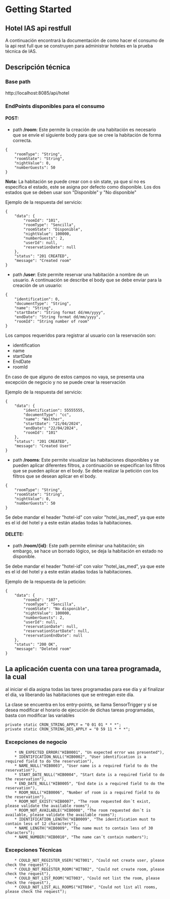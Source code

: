 # Getting Started

## Hotel IAS api restfull
A continuación encontrará la documentación de como hacer
el consumo de la api rest full que se construyen para
administrar hoteles en la prueba técnica de IAS.

## Descripción técnica

### Base path
http://localhost:8085/api/hotel

### EndPoints disponibles para el consumo
#### POST:
* path **/room**: Este permite la creación de una habitación
es necesario que se envíe el siguiente body para que se
cree la habitación de forma correcta.
```
{
    "roomType": "String",
    "roomState": "String",
    "nightValue": 0,
    "numberGuests": 50
}
```
**Nota:** La habitación se puede crear con o sin state, ya
que sí no es especifica el estado, este se asigna por defecto
como disponible. Los dos estados que se deben usar son "Disponible"
y "No disponible"

Ejemplo de la respuesta del servicio:
```
{
    "data": {
        "roomId": "101",
        "roomType": "Sencilla",
        "roomState": "Disponible",
        "nightValue": 100000,
        "numberGuests": 2,
        "userId": null,
        "reservationDate": null
    },
    "status": "201 CREATED",
    "message": "Created room"
}
```

* path **/user**: Este permite reservar una habitación 
a nombre de un usuario.
A continuación se describe el body que se debe enviar para 
la creación de un usuario:
```
{
    "identification": 0,
    "documentType": "String",
    "name": "String",
    "startDate": "String format dd/mm/yyyy",
    "endDate": "String format dd/mm/yyyy",
    "roomId": "String number of room"
}
```
Los campos requeridos para registrar al usuario con la
reservación son:
* identification
* name
* startDate
* EndDate
* roomId

En caso de que alguno de estos campos no vaya, se presenta 
una excepción de negocio y no se puede crear la reservación

Ejemplo de la respuesta del servicio:
```
{
    "data": {
        "identification": 55555555,
        "documentType": "cc",
        "name": "Walther",
        "startDate": "21/04/2024",
        "endDate": "22/04/2024",
        "roomId": "101"
    },
    "status": "201 CREATED",
    "message": "Created User"
}
```

* path **/rooms**: Este permite visualizar las habitaciones
disponibles y se pueden aplicar diferentes filtros, a 
continuación se especifican los filtros que se pueden
aplicar en el body.
Se debe realizar la petición con los filtros que se desean
aplicar en el body.
```
{
    "roomType": "String",
    "roomState": "String",
    "nightValue": 0,
    "numberGuests": 50
}
```

Se debe mandar el header "hotel-id" con valor "hotel_ias_med", ya que este
es el id del hotel y a este están atadas todas la habitaciones.

#### DELETE:
* path **/room/{id}**: Este path permite eliminar una 
habitación; sin embargo, se hace un borrado lógico,
se deja la habitación en estado no disponible.

Se debe mandar el header "hotel-id" con valor "hotel_ias_med", ya que este
es el id del hotel y a este están atadas todas la habitaciones.

Ejemplo de la respuesta de la petición:

```
{
    "data": {
        "roomId": "107",
        "roomType": "Sencilla",
        "roomState": "No disponible",
        "nightValue": 100000,
        "numberGuests": 2,
        "userId": null,
        "reservationDate": null,
        "reservationStartDate": null,
        "reservationEndDate": null
    },
    "status": "200 OK",
    "message": "Deleted room"
}
```
## La aplicación cuenta con una tarea programada, la cual
al iniciar el día asigna todas las tares programadas
para ese día y al finalizar el día, va liberando las 
habitaciones que se entregan este día.

La clase se encuentra en los entry-points, se llama 
SensorTrigger y sí se desea modificar el horario de 
ejecución de dichas tareas programadas, basta
con modificar las variables 

```
private static CRON_STRING_APPLY = "0 01 01 * * *";
private static CRON_STRING_DES_APPLY = "0 59 11 * * *";
```


### Excepciones de negocio

```
    * UN_EXPECTED_ERROR("HIB0001", "Un expected error was presented"),
    * IDENTIFICATION_NULL("HIB0002", "User identification is a required field to do the reservation"),
    * NAME_NULL("HIB0003", "User name is a required field to do the reservation"),
    * START_DATE_NULL("HIB0004", "Start date is a required field to do the reservation"),
    * END_DATE_NULL("HIB0005", "End date is a required field to do the reservation"),
    * ROOM_NULL("HIB0006", "Number of room is a required field to do the reservation"),
    * ROOM_NOT_EXIST("HIB0007", "The room requested don´t exist, please validate the available rooms"),
    * ROOM_NOT_AVAILABLE("HIB0008", "The room requested don´t is available, please validate the available rooms");
    * IDENTIFICATION_LENGTH("HIB0009", "The identification must to contain less of 12 characters"),
    * NAME_LENGTH("HIB0009", "The name must to contain less of 30 characters");
    * NAME_NUMBER("HIB0010", "The name can´t contain numbers");
```
### Excepciones Técnicas
```
    * COULD_NOT_REGISTER_USER("HIT001", "Could not create user, please check the request"),
    * COULD_NOT_REGISTER_ROOM("HIT002", "Could not create room, please check the request"),
    * COULD_NOT_LIST_ROOM("HIT003", "Could not list the room, please check the request"),
    * COULD_NOT_LIST_ALL_ROOMS("HIT004", "Could not list all rooms, please check the request");
```

